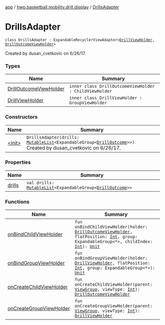 [app](../../index.md) / [hwp.basketball.mobility.drill.display](../index.md) / [DrillsAdapter](.)

# DrillsAdapter

`class DrillsAdapter : ExpandableRecyclerViewAdapter<`[`DrillViewHolder`](-drill-view-holder/index.md)`, `[`DrillOutcomeViewHolder`](-drill-outcome-view-holder/index.md)`>`

Created by dusan_cvetkovic on 6/26/17.

### Types

| Name | Summary |
|---|---|
| [DrillOutcomeViewHolder](-drill-outcome-view-holder/index.md) | `inner class DrillOutcomeViewHolder : ChildViewHolder` |
| [DrillViewHolder](-drill-view-holder/index.md) | `inner class DrillViewHolder : GroupViewHolder` |

### Constructors

| Name | Summary |
|---|---|
| [&lt;init&gt;](-init-.md) | `DrillsAdapter(drills: `[`MutableList`](https://kotlinlang.org/api/latest/jvm/stdlib/kotlin.collections/-mutable-list/index.html)`<ExpandableGroup<`[`DrillOutcome`](../../hwp.basketball.mobility.entitiy.drills.outcomes/-drill-outcome/index.md)`>>)`<br>Created by dusan_cvetkovic on 6/26/17. |

### Properties

| Name | Summary |
|---|---|
| [drills](drills.md) | `val drills: `[`MutableList`](https://kotlinlang.org/api/latest/jvm/stdlib/kotlin.collections/-mutable-list/index.html)`<ExpandableGroup<`[`DrillOutcome`](../../hwp.basketball.mobility.entitiy.drills.outcomes/-drill-outcome/index.md)`>>` |

### Functions

| Name | Summary |
|---|---|
| [onBindChildViewHolder](on-bind-child-view-holder.md) | `fun onBindChildViewHolder(holder: `[`DrillOutcomeViewHolder`](-drill-outcome-view-holder/index.md)`, flatPosition: `[`Int`](https://kotlinlang.org/api/latest/jvm/stdlib/kotlin/-int/index.html)`, group: ExpandableGroup<*>, childIndex: `[`Int`](https://kotlinlang.org/api/latest/jvm/stdlib/kotlin/-int/index.html)`): `[`Unit`](https://kotlinlang.org/api/latest/jvm/stdlib/kotlin/-unit/index.html) |
| [onBindGroupViewHolder](on-bind-group-view-holder.md) | `fun onBindGroupViewHolder(holder: `[`DrillViewHolder`](-drill-view-holder/index.md)`, flatPosition: `[`Int`](https://kotlinlang.org/api/latest/jvm/stdlib/kotlin/-int/index.html)`, group: ExpandableGroup<*>): `[`Unit`](https://kotlinlang.org/api/latest/jvm/stdlib/kotlin/-unit/index.html) |
| [onCreateChildViewHolder](on-create-child-view-holder.md) | `fun onCreateChildViewHolder(parent: `[`ViewGroup`](https://developer.android.com/reference/android/view/ViewGroup.html)`, viewType: `[`Int`](https://kotlinlang.org/api/latest/jvm/stdlib/kotlin/-int/index.html)`): `[`DrillOutcomeViewHolder`](-drill-outcome-view-holder/index.md) |
| [onCreateGroupViewHolder](on-create-group-view-holder.md) | `fun onCreateGroupViewHolder(parent: `[`ViewGroup`](https://developer.android.com/reference/android/view/ViewGroup.html)`, viewType: `[`Int`](https://kotlinlang.org/api/latest/jvm/stdlib/kotlin/-int/index.html)`): `[`DrillViewHolder`](-drill-view-holder/index.md) |
